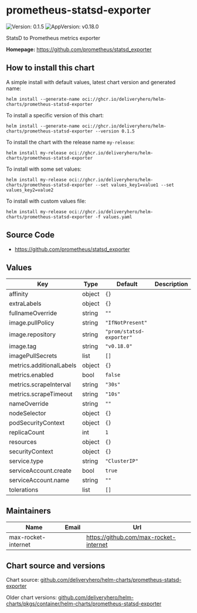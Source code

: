 # prometheus-statsd-exporter

![Version: 0.1.5](https://img.shields.io/badge/Version-0.1.5-informational?style=flat-square) ![AppVersion: v0.18.0](https://img.shields.io/badge/AppVersion-v0.18.0-informational?style=flat-square)

StatsD to Prometheus metrics exporter

**Homepage:** <https://github.com/prometheus/statsd_exporter>

## How to install this chart

A simple install with default values, latest chart version and generated name:

```console
helm install --generate-name oci://ghcr.io/deliveryhero/helm-charts/prometheus-statsd-exporter
```

To install a specific version of this chart:

```console
helm install --generate-name oci://ghcr.io/deliveryhero/helm-charts/prometheus-statsd-exporter --version 0.1.5
```

To install the chart with the release name `my-release`:

```console
helm install my-release oci://ghcr.io/deliveryhero/helm-charts/prometheus-statsd-exporter
```

To install with some set values:

```console
helm install my-release oci://ghcr.io/deliveryhero/helm-charts/prometheus-statsd-exporter --set values_key1=value1 --set values_key2=value2
```

To install with custom values file:

```console
helm install my-release oci://ghcr.io/deliveryhero/helm-charts/prometheus-statsd-exporter -f values.yaml
```

## Source Code

* <https://github.com/prometheus/statsd_exporter>

## Values

| Key | Type | Default | Description |
|-----|------|---------|-------------|
| affinity | object | `{}` |  |
| extraLabels | object | `{}` |  |
| fullnameOverride | string | `""` |  |
| image.pullPolicy | string | `"IfNotPresent"` |  |
| image.repository | string | `"prom/statsd-exporter"` |  |
| image.tag | string | `"v0.18.0"` |  |
| imagePullSecrets | list | `[]` |  |
| metrics.additionalLabels | object | `{}` |  |
| metrics.enabled | bool | `false` |  |
| metrics.scrapeInterval | string | `"30s"` |  |
| metrics.scrapeTimeout | string | `"10s"` |  |
| nameOverride | string | `""` |  |
| nodeSelector | object | `{}` |  |
| podSecurityContext | object | `{}` |  |
| replicaCount | int | `1` |  |
| resources | object | `{}` |  |
| securityContext | object | `{}` |  |
| service.type | string | `"ClusterIP"` |  |
| serviceAccount.create | bool | `true` |  |
| serviceAccount.name | string | `""` |  |
| tolerations | list | `[]` |  |

## Maintainers

| Name | Email | Url |
| ---- | ------ | --- |
| max-rocket-internet |  | <https://github.com/max-rocket-internet> |

## Chart source and versions

Chart source: [github.com/deliveryhero/helm-charts/prometheus-statsd-exporter](https://github.com/deliveryhero/helm-charts/tree/master/stable/prometheus-statsd-exporter)

Older chart versions: [github.com/deliveryhero/helm-charts/pkgs/container/helm-charts/prometheus-statsd-exporter](https://github.com/deliveryhero/helm-charts/pkgs/container/helm-charts%2Fprometheus-statsd-exporter)

